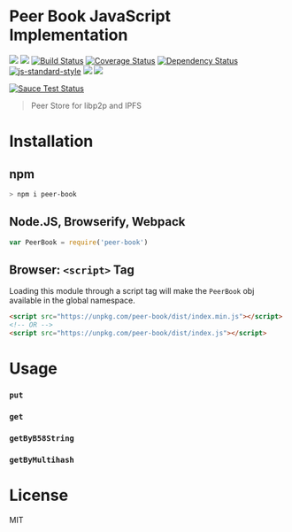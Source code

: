 Peer Book JavaScript Implementation
===================================

[![](https://img.shields.io/badge/made%20by-Protocol%20Labs-blue.svg?style=flat-square)](http://ipn.io)
[![](https://img.shields.io/badge/freenode-%23ipfs-blue.svg?style=flat-square)](http://webchat.freenode.net/?channels=%23ipfs)
[![Build Status](https://travis-ci.org/libp2p/js-peer-book.svg?style=flat-square)](https://travis-ci.org/libp2p/js-peer-book)
[![Coverage Status](https://coveralls.io/repos/github/libp2p/js-peer-book/badge.svg?branch=master)](https://coveralls.io/github/libp2p/js-peer-book?branch=master)
[![Dependency Status](https://david-dm.org/libp2p/js-peer-book.svg?style=flat-square)](https://david-dm.org/libp2p/js-peer-book)
[![js-standard-style](https://img.shields.io/badge/code%20style-standard-brightgreen.svg?style=flat-square)](https://github.com/feross/standard)
![](https://img.shields.io/badge/npm-%3E%3D3.0.0-orange.svg?style=flat-square)
![](https://img.shields.io/badge/Node.js-%3E%3D4.0.0-orange.svg?style=flat-square)

[![Sauce Test Status](https://saucelabs.com/browser-matrix/js-peer-book.svg)](https://saucelabs.com/u/js-peer-book)

> Peer Store for libp2p and IPFS

# Installation

## npm

```sh
> npm i peer-book
```

## Node.JS, Browserify, Webpack

```JavaScript
var PeerBook = require('peer-book')
```

## Browser: `<script>` Tag

Loading this module through a script tag will make the `PeerBook` obj available in the global namespace.

```html
<script src="https://unpkg.com/peer-book/dist/index.min.js"></script>
<!-- OR -->
<script src="https://unpkg.com/peer-book/dist/index.js"></script>
```

# Usage

### `put`

### `get`

### `getByB58String`

### `getByMultihash`

# License

MIT
